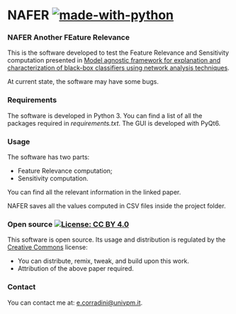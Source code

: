 # NAFER [![made-with-python](https://img.shields.io/badge/Made%20with-Python-1f425f.svg)](https://www.python.org/)
### NAFER Another FEature Relevance

This is the software developed to test the Feature Relevance and Sensitivity computation presented in [Model agnostic framework for explanation and characterization of
black-box classifiers using network analysis techniques]().

At current state, the software may have some bugs.

### Requirements
The software is developed in Python 3. You can find a list of all the packages required in *requirements.txt*. The GUI is developed with PyQt6.

### Usage
The software has two parts:
* Feature Relevance computation;
* Sensitivity computation.

You can find all the relevant information in the linked paper.

NAFER saves all the values computed in CSV files inside the project folder.

### Open source [![License: CC BY 4.0](https://img.shields.io/badge/License-CC_BY_4.0-lightgrey.svg)](https://creativecommons.org/licenses/by/4.0/)
This software is open source. Its usage and distribution is regulated by the [ Creative Commons](https://creativecommons.org/licenses/by/4.0/) license:
* You can distribute, remix, tweak, and build upon this work. 
* Attribution of the above paper required.

### Contact
You can contact me at: [e.corradini@univpm.it](mailto:e.corradini@univpm.it).
